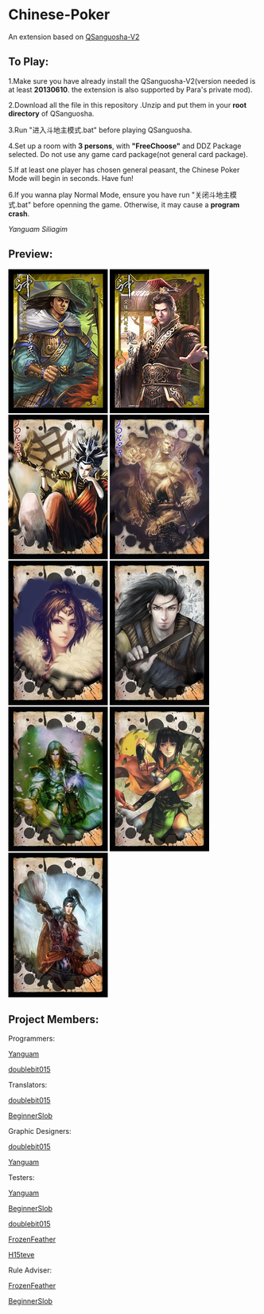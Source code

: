 Chinese-Poker
=============

An extension based on [QSanguosha-V2](https://github.com/gaodayihao/QSanguosha)


To Play:	
-------
	
	
1.Make sure you have already install the QSanguosha-V2(version needed is at least **20130610**. the extension is
also supported by Para's private mod).
	
	
2.Download all the file in this repository .Unzip and put them in your **root directory** of QSanguosha.
	
	
3.Run "进入斗地主模式.bat" before playing QSanguosha.
	
	
4.Set up a room with **3 persons**, with **"FreeChoose"** and DDZ Package selected. Do not use any game
card package(not general card package).
	
	
5.If at least one player has chosen general peasant, the Chinese Poker Mode will begin in seconds. Have fun!
	
	
6.If you wanna play Normal Mode, ensure you have run "关闭斗地主模式.bat" before openning the game.
Otherwise, it may cause a **program crash**.
	
	
*Yanguam Siliagim*
	
	
Preview:
-------
	
	
![Peasant](/image/card/peasant.jpg)
![Landlord](/image/card/landlord.jpg)
![Joker1](/image/big-card/JokerRed.png "Moligaloo")
![Joker2](/image/big-card/JokerBlack.png)
![Spade5](/image/big-card/spade5.png "DoubleBit")
![Spade2](/image/big-card/spade2.png)
![DiamondK](/image/big-card/diamond13.png "Brianvong")
![Diamond10](/image/big-card/diamond10.png "Paracel")
![Heart5](/image/big-card/heart5.png "Commander")


Project Members:
----------------


Programmers:
	
[Yanguam](https://github.com/YanGuam)

[doublebit015](https://github.com/doublebit015)
	
	
Translators:
	
[doublebit015](https://github.com/doublebit015)

[BeginnerSlob](https://github.com/BeginnerSlob)
	
	
Graphic Designers:
	
[doublebit015](https://github.com/doublebit015)

[Yanguam](https://github.com/YanGuam)
	
	
Testers:
	
[Yanguam](https://github.com/YanGuam)

[BeginnerSlob](https://github.com/BeginnerSlob)

[doublebit015](https://github.com/doublebit015)

[FrozenFeather](https://github.com/FrozenFeather)

[H15teve](https://github.com/H15teve)
	
	
Rule Adviser:

[FrozenFeather](https://github.com/FrozenFeather)

[BeginnerSlob](https://github.com/BeginnerSlob)